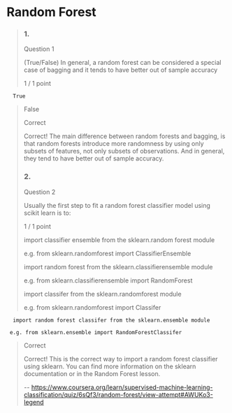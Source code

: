 # Random Forest
> ### 1.
> 
> Question 1
> 
> (True/False) In general, a random forest can be considered a special case of bagging and it tends to have better out of sample accuracy
> 
> 1 / 1 point
> 

      True 
> 
>  False 
> 
> Correct
> 
> Correct! The main difference between random forests and bagging, is that random forests introduce more randomness by using only subsets of features, not only subsets of observations. And in general, they tend to have better out of sample accuracy.
> 
> ### 2.
> 
> Question 2
> 
> Usually the first step to fit a random forest classifier model using scikit learn is to:
> 
> 1 / 1 point
> 
>  import classifier ensemble from the sklearn.random forest module
> 
> e.g. from sklearn.randomforest import ClassifierEnsemble 
> 
>  import random forest from the sklearn.classifierensemble module
> 
> e.g. from sklearn.classifierensemble import RandomForest 
> 
>  import classifer from the sklearn.randomforest module
> 
> e.g. from sklearn.randomforest import Classifer 
> 

      import random forest classifer from the sklearn.ensemble module
     
     e.g. from sklearn.ensemble import RandomForestClassifer 
> 
> Correct
> 
> Correct! This is the correct way to import a random forest classifier using sklearn. You can find more information on the sklearn documentation or in the Random Forest lesson.
>
> -- https://www.coursera.org/learn/supervised-machine-learning-classification/quiz/6sQf3/random-forest/view-attempt#AWUKo3-legend
